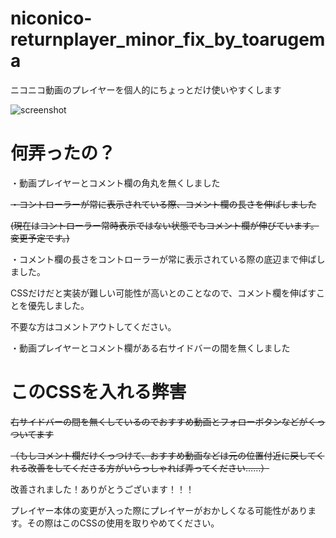 # niconico-returnplayer_minor_fix_by_toarugema

ニコニコ動画のプレイヤーを個人的にちょっとだけ使いやすくします

![screenshot]()

# 何弄ったの？
・動画プレイヤーとコメント欄の角丸を無くしました

~~・コントローラーが常に表示されている際、コメント欄の長さを伸ばしました~~

~~(現在はコントローラー常時表示ではない状態でもコメント欄が伸びています。変更予定です。)~~

・コメント欄の長さをコントローラーが常に表示されている際の底辺まで伸ばしました。

CSSだけだと実装が難しい可能性が高いとのことなので、コメント欄を伸ばすことを優先しました。

不要な方はコメントアウトしてください。

・動画プレイヤーとコメント欄がある右サイドバーの間を無くしました

# このCSSを入れる弊害
~~右サイドバーの間を無くしているのでおすすめ動画とフォローボタンなどがくっついてます~~

~~（もしコメント欄だけくっつけて、おすすめ動画などは元の位置付近に戻してくれる改善をしてくださる方がいらっしゃれば弄ってください……）~~

改善されました！ありがとうございます！！！

プレイヤー本体の変更が入った際にプレイヤーがおかしくなる可能性があります。その際はこのCSSの使用を取りやめてください。
